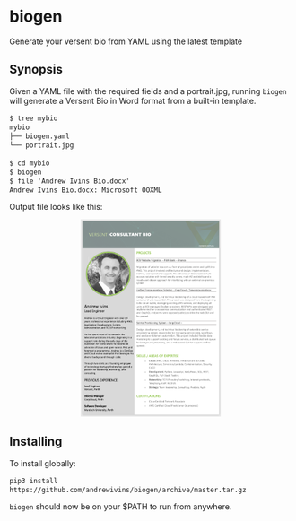# biogen

Generate your versent bio from YAML using the latest template

## Synopsis

Given a YAML file with the required fields and a portrait.jpg, running `biogen` will generate a Versent Bio in Word format from a built-in template.

```
$ tree mybio
mybio
├── biogen.yaml
└── portrait.jpg

$ cd mybio
$ biogen
$ file 'Andrew Ivins Bio.docx'
Andrew Ivins Bio.docx: Microsoft OOXML
```

Output file looks like this:

<p align="center">
<img src="sample.png" width="250">
</p>

## Installing

To install globally:

```
pip3 install https://github.com/andrewivins/biogen/archive/master.tar.gz 
```

`biogen` should now be on your $PATH to run from anywhere.